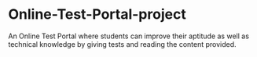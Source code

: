 # Online-Test-Portal-project
An Online Test Portal where students can improve their aptitude as well as technical knowledge by giving tests and reading the content provided.
